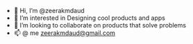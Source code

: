 - 👋 Hi, I’m @zeerakmdaud
- 👀 I’m interested in Designing cool products and apps
- 💞️ I’m looking to collaborate on products that solve problems
- 📫 @ me zeerakmdaud@gmail.com

<!---
zeerakmdaud/zeerakmdaud is a ✨ special ✨ repository because its `README.md` (this file) appears on your GitHub profile.
You can click the Preview link to take a look at your changes.
--->

